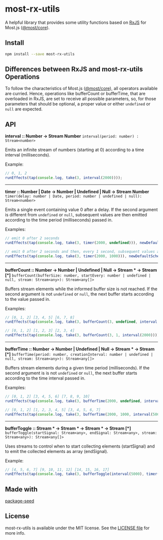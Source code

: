 # most-rx-utils

A helpful library that provides some utility functions based on [RxJS](https://github.com/ReactiveX/rxjs) for Most.js ([@most/core](https://github.com/mostjs/core)).

## Install
```sh
npm install --save most-rx-utils
```

## Differences between RxJS and most-rx-utils Operations

To follow the characteristics of Most.js ([@most/core](https://github.com/mostjs/core)), all operators available are curried. Hence, operations like bufferCount or bufferTime, that are overloaded in RxJS, are set to receive all possible parameters, so, for those parameters that should be optional, a proper value or either ```undefined``` or ```null``` are expected.

## API
**interval :: Number -> Stream Number**
```interval(period: number) : Stream<number>```

Emits an infinite stream of numbers (starting at 0) according to a time interval (milliseconds).

Example:
```typescript
// 0, 1, 2
runEffects(tap(console.log, take(3, interval(2000))));
```
---
**timer :: Number | Date -> Number | Undefined | Null -> Stream Number**
```timer(delay: number | Date, period: number | undefined | null): Stream<number>```

Emits a single event containing value 0 after a delay. If the second argument is different from ```undefined``` or ```null```, subsequent values are then emitted according to the time period (milliseconds) passed in.

Examples:
```typescript
// emit 0 after 2 seconds
runEffects(tap(console.log, take(3, timer(2000, undefined))), newDefaultScheduler());

// emit 0 after 2 seconds and then, every 1 second, subsequent values are emitted, i.e. 1, 2, 3, 4, ...
runEffects(tap(console.log, take(3, timer(2000, 1000))), newDefaultScheduler());
```
---
**bufferCount :: Number -> Number | Undefined | Null -> Stream * -> Stream [*]**
```bufferCount(bufferSize: number, startEvery: number | undefined | null, stream: Stream<any>): Stream<any[]>```

Buffers stream elements while the informed buffer size is not reached. If the second argument is not ```undefined``` or ```null```, the next buffer starts according to the value passed in.

Examples:
```typescript
// [0, 1, 2] [3, 4, 5] [6, 7, 8]
runEffects(tap(console.log, take(3, bufferCount(3, undefined, interval(2000)))), newDefaultScheduler());

// [0, 1, 2] [1, 2, 3] [2, 3, 4]
runEffects(tap(console.log, take(3, bufferCount(3, 1, interval(2000)))), newDefaultScheduler());
```
---
**bufferTime :: Number -> Number | Undefined | Null -> Stream * -> Stream [*]**
```bufferTime(period: number, creationInterval: number | undefined | null, stream: Stream<any>): Stream<any[]>```

Buffers stream elements during a given time period (milliseconds). If the second argument is is not ```undefined``` or ```null```, the next buffer starts according to the time interval passed in.

Examples:
```typescript
// [0, 1, 2] [3, 4, 5, 6] [7, 8, 9, 10]
runEffects(tap(console.log, take(3, bufferTime(2000, undefined, interval(500)))), newDefaultScheduler());

// [0, 1, 2] [1, 2, 3, 4, 5] [3, 4, 5, 6, 7]
runEffects(tap(console.log, take(3, bufferTime(2000, 1000, interval(500)))), newDefaultScheduler());
```
---
**bufferToggle :: Stream * -> Stream * -> Stream * -> Stream [*]**
```bufferToggle(startSignal: Stream<any>, endSignal: Stream<any>, stream: Stream<any>): Stream<any[]>```

Uses streams to control when to start collecting elements (startSignal) and to emit the collected elements as array (endSignal).

Example:
```typescript
// [4, 5, 6, 7] [9, 10, 11, 12] [14, 15, 16, 17]
runEffects(tap(console.log, take(3, bufferToggle(interval(5000), timer(3000, undefined), interval(1000)))), newDefaultScheduler());
```
## Made with

[package-seed](https://github.com/mostjs-community/package-seed)

## License

most-rx-utils is available under the MIT license. See the [LICENSE file](https://github.com/mostjs-community/most-rx-utils/blob/master/LICENSE) for more info.